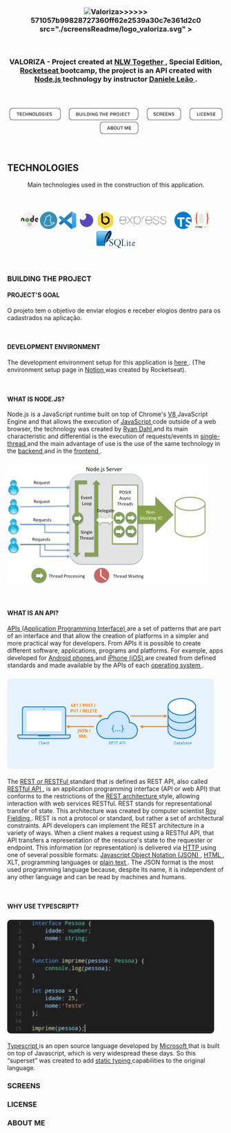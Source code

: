 <h3
  align="center"
>
  <img
    alt="Valoriza"
<<<<<<< HEAD
    height="80em"
=======
    width="190em"
>>>>>>> 571057b99828727360ff62e2539a30c7e361d2c0
    src="./screensReadme/logo_valoriza.svg"
  >
</h3>

<br
/>

<h3
  align="center"
>
  VALORIZA - Project created at
  <a
    href="https://nextlevelweek.com/pre-nlw"
  >
    NLW Together
  </a>
  , Special Edition,
  <a
    href="https://rocketseat.com.br"
  >
    Rocketseat
  </a>
  bootcamp, the project is an API created with
  <a
    href="https://nodejs.org/en/"
  >
    Node.js
  </a>
  technology by instructor
  <a
    href="https://github.com/danileao"
  >
    Daniele Leão
  </a>
  .
</h3>

<br
/>

<h3
  align="center"
>
  <a
    href="#TECHNOLOGIES"
    style="text-decoration: none"
  >
    <img
      height="28em"
      alt="Technologies"
      src="./screensReadme/technologies.svg"
    />
  </a>&nbsp;&nbsp;&nbsp;
  <a
    href="#BUILDING THE PROJECT"
    style="text-decoration: none"
  >
    <img
      height="28em"
      alt="Building the project"
      src="./screensReadme/building_the_project.svg"
    />
  </a>&nbsp;&nbsp;&nbsp;
  <a
    href="#SCREENS"
    style="text-decoration: none"
  >
    <img
      height="28em"
      alt="Screens"
      src="./screensReadme/screens.svg"
    />
  </a>&nbsp;&nbsp;&nbsp;
  <a
    href="#LICENSE"
    style="text-decoration: none"
  >
    <img
      height="28em"
      alt="LICENSE"
      src="./screensReadme/license.svg"
    />
  </a>&nbsp;&nbsp;&nbsp;
  <a
    href="#ABOUT ME"
    style="text-decoration: none"
  >
    <img
      height="28em"
      alt="ABOUT ME"
      src="./screensReadme/about_me.svg"
    />
  </a>
</h3>

<br
/>

## TECHNOLOGIES

<p
  align="center"
>
  Main technologies used in the construction of this application.
</p>

<br
/>
<h3
  align="center"
>
  <a
    href="https://nodejs.org/en/"
    style="text-decoration: none"
  >
    <img
      width="40em"
      src="./screensReadme/nodejs.png"
    >
  </a>
  <a
    href="https://yarnpkg.com"
    style="text-decoration: none"
  >
    <img
      width="40em"
      src="./screensReadme/yarn.png"
    >
  </a>
  <a
    href="https://code.visualstudio.com"
    style="text-decoration: none"
  >
    <img
      width="40em"
      src="./screensReadme/visual-studio-code.svg"
    >
  </a>
  <a
    href="https://insomnia.rest"
    style="text-decoration: none"
  >
    <img
      width="40em"
      src="./screensReadme/insomnia.png"
    >
  </a>
  <a
    href="https://www.beekeeperstudio.io"
    style="text-decoration: none"
  >
    <img
      width="40em"
      src="./screensReadme/beekeeper.png"
    >
  </a>
  <a
    href="https://expressjs.com/pt-br/"
    style="text-decoration: none"
  >
    <img
      height="40em"
      src="./screensReadme/express.png"
    >
  </a>
  <a
    href="https://www.typescriptlang.org"
    style="text-decoration: none"
  >
    <img
      width="40em"
      src="./screensReadme/typescript.png"
    >
  </a>
  <a
    href="https://typeorm.io/#/"
    style="text-decoration: none"
  >
    <img
      width="40em"
      src="./screensReadme/typeorm.png"
    >
  </a>
  <a
    href="https://www.sqlite.org/index.html"
    style="text-decoration: none"
  >
    <img
      height="40em"
      src="./screensReadme/sqlite.png"
    >
  </a>
</h3>

<br
/>

### BUILDING THE PROJECT

#### PROJECT'S GOAL

<p
>
 O projeto tem o objetivo de enviar elogios e receber elogios dentro para os cadastrados na aplicação.
</p>

<br
/>

#### DEVELOPMENT ENVIRONMENT

<p
>
  The development environment setup for this application is
  <a
    href="https://www.notion.so/Configura-es-do-ambiente-45e12d2ced17465cabbd81dcbd53576d"
  >
    here
  </a>. (The environment setup page in
  <a
    href="https://www.notion.so/pt-br"
  >
    Notion
  </a> was created by Rocketseat).
</p>

<br
/>

#### WHAT IS NODE.JS?

<p
>
  Node.js is a JavaScript runtime built on top of Chrome's
  <a
    href="https://v8.dev"
  >
    V8
  </a>
  JavaScript Engine and that allows the execution of
  <a
    href="https://developer.mozilla.org/pt-BR/docs/Web/JavaScript/Guide"
  >
    JavaScript
  </a>
  code outside of a web browser, the technology was created by
  <a
    href="https://github.com/ry"
  >
    Ryan Dahl
  </a>
  and its main characteristic and differential is the execution of requests/events in
  <a
    href="https://www.geeksforgeeks.org/why-node-js-is-a-single-threaded-language/"
  >
    single-thread
  </a>
  and the main advantage of use is the use of the same technology in the
  <a
    href="https://blog.rocketseat.com.br/tag/backend/"
  >
    backend
  </a>
  and in the
  <a
    href="https://blog.rocketseat.com.br/tag/reactjs/"
  >
    frontend
  </a>.
</p>
<h3
>
  <img
    style="border-radius: 0.5em"
    src="./screensReadme/threading_node.png"
  >
</h3>

<br
/>

#### WHAT IS AN API?

<p
>
  <a
    href="https://www.youtube.com/watch?v=ghTrp1x_1As"
  >
    APIs (Application Programming Interface)
  </a>
  are a set of patterns that are part of an interface and that allow the creation of platforms in a simpler and more practical way for developers. From APIs it is possible to create different software, applications, programs and platforms. For example, apps developed for
  <a
    href="https://www.android.com/intl/pt-BR_br/what-is-android/"
  >
    Android phones
  </a>
  and
  <a
    href="https://pt.wikipedia.org/wiki/IOS"
  >
    iPhone (iOS)
  </a>
  are created from defined standards and made available by the APIs of each
  <a
    href="https://en.wikipedia.org/wiki/Operating_system"
  >
    operating system
  </a>.
</p>

<h3
>
  <img
    width="480em"
    style="border-radius: 0.5em"
    src="./screensReadme/rest_api.png">
</h3>

<p
>
  The
  <a
    href="https://www.redhat.com/pt-br/topics/api/what-is-a-rest-api"
  >
    REST or RESTFul
  </a>
  standard that is defined as REST API, also called
  <a
    href="https://restfulapi.net"
  >
    RESTful API
  </a>
  , is an application programming interface (API or web API) that conforms to the restrictions of the
  <a
    href="https://en.wikipedia.org/wiki/Representational_state_transfer"
  >
    REST architecture
  </a>
  style, allowing interaction with web services RESTful. REST stands for representational transfer of state. This architecture was created by computer scientist
  <a
    href="https://en.wikipedia.org/wiki/Roy_Fielding"
  >
    Roy Fielding
  </a>
  . REST is not a protocol or standard, but rather a set of architectural constraints. API developers can implement the REST architecture in a variety of ways. When a client makes a request using a RESTful API, that API transfers a representation of the resource's state to the requester or endpoint. This information (or representation) is delivered via <a
    href=""
  >
    HTTP
  </a>
  using one of several possible formats:
  <a
    href="https://developer.mozilla.org/pt-BR/docs/Learn/JavaScript/Objects/JSON"
  >
    Javascript Object Notation (JSON)
  </a>
  ,
  <a
    href="https://developer.mozilla.org/pt-BR/docs/Web/HTML"
  >
    HTML
  </a>
  , XLT, programming languages ​​or
  <a
    href="https://en.wikipedia.org/wiki/Plain_text"
  >
    plain text
  </a>
  . The JSON format is the most used programming language because, despite its name, it is independent of any other language and can be read by machines and humans.
</p>

<br
/>

#### WHY USE TYPESCRIPT?

<h3
>
  <img
    width="480em"
    style="border-radius: 0.5em"
    alt="TypeScript VS JavaScript"
    src="./screensReadme/typescript_vs_javascript.png"
  >
</h3>
<p
>
  <a
    href="https://blog.geekhunter.com.br/introducao-a-typescript/"
  >
    Typescript
  </a>
    is an open source language developed by
  <a
    href="https://visualstudio.microsoft.com/pt-br/"
  >
    Microsoft
  </a>
  that is built on top of Javascript, which is very widespread these days. So this “superset” was created to add
  <a
    href="https://digitalinnovation.one/artigos/o-que-sao-tipagem-dinamica-estatica-fraca-e-forte"
  >
    static typing
  </a>
  capabilities to the original language.
</p>

<!-- #### CREATED THE FIRST ROUTE -->

### SCREENS

### LICENSE

### ABOUT ME
